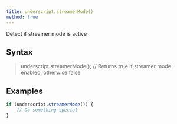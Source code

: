 ```yaml
---
title: underscript.streamerMode()
method: true
---
```

Detect if streamer mode is active

## Syntax
> underscript.streamerMode(); // Returns true if streamer mode enabled, otherwise false

## Examples
```javascript
if (underscript.streamerMode()) {
    // Do something special
}
```
